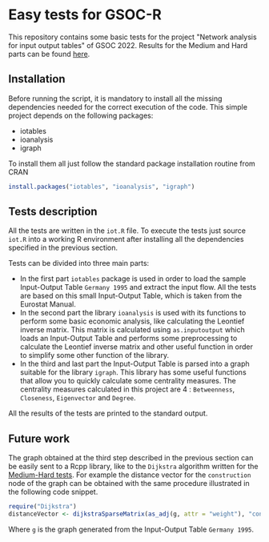 #  Easy tests for GSOC-R
This repository contains some basic tests for the project "Network analysis for input output tables" of GSOC 2022.
Results for the Medium and Hard parts can be found [here](https://github.com/FabrizioSandri/Gsoc-R).

## Installation
Before running the script, it is mandatory to install all the missing dependencies needed for the correct execution of the code.
This simple project depends on the following packages:
* iotables
* ioanalysis
* igraph

To install them all just follow the standard package installation routine from CRAN
```R
install.packages("iotables", "ioanalysis", "igraph")
```

## Tests description
All the tests are written in the `iot.R` file. To execute the tests just source `iot.R` into a working R environment after installing all the dependencies specified in the previous section.

Tests can be divided into three main parts:
- In the first part `iotables` package is used in order to load the sample Input-Output Table `Germany 1995` and extract the input flow.
All the tests are based on this small Input-Output Table, which is taken from the Eurostat Manual.
- In the second part the library `ioanalysis` is used with its functions to perform some basic economic analysis, like calculating the Leontief inverse matrix. This matrix is calculated using `as.inputoutput` which loads an Input-Output Table and performs some preprocessing to calculate the Leontief inverse matrix and other useful function in order to simplify some other function of the library.
- In the third and last part the Input-Output Table is parsed into a graph suitable for the library `igraph`. This library has some useful functions that allow you to quickly calculate some centrality measures. The centrality measures calculated in this project are 4 : `Betweenness`, `Closeness`, `Eigenvector` and `Degree`.

All the results of the tests are printed to the standard output.


## Future work
The graph obtained at the third step described in the previous section can be easily sent to a Rcpp library, like to the `Dijkstra` algorithm written for the [Medium-Hard tests](https://github.com/FabrizioSandri/Gsoc-R).
For example the distance vector for the `construction` node of the graph can be obtained with the same procedure illustrated in the following code snippet.

```R
require("Dijkstra")
distanceVector <- dijkstraSparseMatrix(as_adj(g, attr = "weight"), "construction")
```

Where `g` is the graph generated from the Input-Output Table `Germany 1995`.